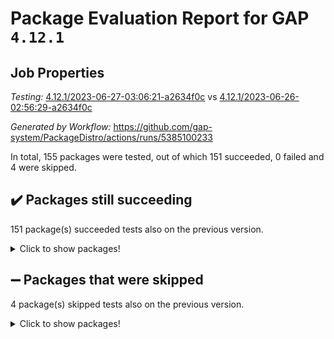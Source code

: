 # Package Evaluation Report for GAP `4.12.1`

## Job Properties

*Testing:* [4.12.1/2023-06-27-03:06:21-a2634f0c](https://github.com/gap-system/PackageDistro/blob/data/reports/4.12.1/2023-06-27-03:06:21-a2634f0c) vs [4.12.1/2023-06-26-02:56:29-a2634f0c](https://github.com/gap-system/PackageDistro/blob/data/reports/4.12.1/2023-06-26-02:56:29-a2634f0c)

*Generated by Workflow:* https://github.com/gap-system/PackageDistro/actions/runs/5385100233

In total, 155 packages were tested, out of which 151 succeeded, 0 failed and 4 were skipped.

## :heavy_check_mark: Packages still succeeding

151 package(s) succeeded tests also on the previous version.
<details><summary>Click to show packages!</summary>

- 4ti2interface 2023.02-04 [(success)](https://github.com/gap-system/PackageDistro/actions/runs/5385100233/jobs/9773933801)
- ace 5.6.2 [(success)](https://github.com/gap-system/PackageDistro/actions/runs/5385100233/jobs/9773933880)
- aclib 1.3.2 [(success)](https://github.com/gap-system/PackageDistro/actions/runs/5385100233/jobs/9773933988)
- agt 0.3.1 [(success)](https://github.com/gap-system/PackageDistro/actions/runs/5385100233/jobs/9773934082)
- alnuth 3.2.1 [(success)](https://github.com/gap-system/PackageDistro/actions/runs/5385100233/jobs/9773934160)
- anupq 3.3.0 [(success)](https://github.com/gap-system/PackageDistro/actions/runs/5385100233/jobs/9773934268)
- atlasrep 2.1.6 [(success)](https://github.com/gap-system/PackageDistro/actions/runs/5385100233/jobs/9773934364)
- autodoc 2023.06.19 [(success)](https://github.com/gap-system/PackageDistro/actions/runs/5385100233/jobs/9773934437)
- automata 1.15 [(success)](https://github.com/gap-system/PackageDistro/actions/runs/5385100233/jobs/9773934501)
- automgrp 1.3.2 [(success)](https://github.com/gap-system/PackageDistro/actions/runs/5385100233/jobs/9773934609)
- autpgrp 1.11 [(success)](https://github.com/gap-system/PackageDistro/actions/runs/5385100233/jobs/9773934708)
- cap 2023.06-04 [(success)](https://github.com/gap-system/PackageDistro/actions/runs/5385100233/jobs/9773934794)
- caratinterface 2.3.5 [(success)](https://github.com/gap-system/PackageDistro/actions/runs/5385100233/jobs/9773934870)
- cddinterface 2022.11.01 [(success)](https://github.com/gap-system/PackageDistro/actions/runs/5385100233/jobs/9773934941)
- circle 1.6.6 [(success)](https://github.com/gap-system/PackageDistro/actions/runs/5385100233/jobs/9773935012)
- classicpres 1.22 [(success)](https://github.com/gap-system/PackageDistro/actions/runs/5385100233/jobs/9773935102)
- cohomolo 1.6.11 [(success)](https://github.com/gap-system/PackageDistro/actions/runs/5385100233/jobs/9773935168)
- congruence 1.2.5 [(success)](https://github.com/gap-system/PackageDistro/actions/runs/5385100233/jobs/9773935251)
- corelg 1.56 [(success)](https://github.com/gap-system/PackageDistro/actions/runs/5385100233/jobs/9773935338)
- crime 1.6 [(success)](https://github.com/gap-system/PackageDistro/actions/runs/5385100233/jobs/9773935429)
- crisp 1.4.6 [(success)](https://github.com/gap-system/PackageDistro/actions/runs/5385100233/jobs/9773935496)
- crypting 0.10.4 [(success)](https://github.com/gap-system/PackageDistro/actions/runs/5385100233/jobs/9773935566)
- cryst 4.1.26 [(success)](https://github.com/gap-system/PackageDistro/actions/runs/5385100233/jobs/9773935637)
- crystcat 1.1.10 [(success)](https://github.com/gap-system/PackageDistro/actions/runs/5385100233/jobs/9773935726)
- ctbllib 1.3.6 [(success)](https://github.com/gap-system/PackageDistro/actions/runs/5385100233/jobs/9773935824)
- cubefree 1.19 [(success)](https://github.com/gap-system/PackageDistro/actions/runs/5385100233/jobs/9773935908)
- curlinterface 2.3.2 [(success)](https://github.com/gap-system/PackageDistro/actions/runs/5385100233/jobs/9773935995)
- cvec 2.8.1 [(success)](https://github.com/gap-system/PackageDistro/actions/runs/5385100233/jobs/9773936077)
- datastructures 0.3.0 [(success)](https://github.com/gap-system/PackageDistro/actions/runs/5385100233/jobs/9773936166)
- deepthought 1.0.6 [(success)](https://github.com/gap-system/PackageDistro/actions/runs/5385100233/jobs/9773936256)
- design 1.8 [(success)](https://github.com/gap-system/PackageDistro/actions/runs/5385100233/jobs/9773936344)
- difsets 2.3.1 [(success)](https://github.com/gap-system/PackageDistro/actions/runs/5385100233/jobs/9773936441)
- digraphs 1.6.2 [(success)](https://github.com/gap-system/PackageDistro/actions/runs/5385100233/jobs/9773936517)
- edim 1.3.7 [(success)](https://github.com/gap-system/PackageDistro/actions/runs/5385100233/jobs/9773936591)
- example 4.3.4 [(success)](https://github.com/gap-system/PackageDistro/actions/runs/5385100233/jobs/9773936675)
- examplesforhomalg 2023.02-04 [(success)](https://github.com/gap-system/PackageDistro/actions/runs/5385100233/jobs/9773936755)
- factint 1.6.3 [(success)](https://github.com/gap-system/PackageDistro/actions/runs/5385100233/jobs/9773936829)
- ferret 1.0.9 [(success)](https://github.com/gap-system/PackageDistro/actions/runs/5385100233/jobs/9773936905)
- fga 1.5.0 [(success)](https://github.com/gap-system/PackageDistro/actions/runs/5385100233/jobs/9773936991)
- fining 1.5.5 [(success)](https://github.com/gap-system/PackageDistro/actions/runs/5385100233/jobs/9773937061)
- float 1.0.3 [(success)](https://github.com/gap-system/PackageDistro/actions/runs/5385100233/jobs/9773937133)
- format 1.4.3 [(success)](https://github.com/gap-system/PackageDistro/actions/runs/5385100233/jobs/9773937202)
- forms 1.2.9 [(success)](https://github.com/gap-system/PackageDistro/actions/runs/5385100233/jobs/9773937268)
- fplsa 1.2.6 [(success)](https://github.com/gap-system/PackageDistro/actions/runs/5385100233/jobs/9773937353)
- fr 2.4.12 [(success)](https://github.com/gap-system/PackageDistro/actions/runs/5385100233/jobs/9773937427)
- francy 2.0.3 [(success)](https://github.com/gap-system/PackageDistro/actions/runs/5385100233/jobs/9773937513)
- fwtree 1.3 [(success)](https://github.com/gap-system/PackageDistro/actions/runs/5385100233/jobs/9773937585)
- gapdoc 1.6.6 [(success)](https://github.com/gap-system/PackageDistro/actions/runs/5385100233/jobs/9773937669)
- gauss 2023.02-04 [(success)](https://github.com/gap-system/PackageDistro/actions/runs/5385100233/jobs/9773937742)
- gaussforhomalg 2023.02-04 [(success)](https://github.com/gap-system/PackageDistro/actions/runs/5385100233/jobs/9773937829)
- gbnp 1.0.5 [(success)](https://github.com/gap-system/PackageDistro/actions/runs/5385100233/jobs/9773937906)
- generalizedmorphismsforcap 2023.03-01 [(success)](https://github.com/gap-system/PackageDistro/actions/runs/5385100233/jobs/9773937984)
- genss 1.6.8 [(success)](https://github.com/gap-system/PackageDistro/actions/runs/5385100233/jobs/9773938059)
- gradedmodules 2023.02-04 [(success)](https://github.com/gap-system/PackageDistro/actions/runs/5385100233/jobs/9773938136)
- gradedringforhomalg 2023.02-04 [(success)](https://github.com/gap-system/PackageDistro/actions/runs/5385100233/jobs/9773938216)
- grape 4.9.0 [(success)](https://github.com/gap-system/PackageDistro/actions/runs/5385100233/jobs/9773938276)
- groupoids 1.73 [(success)](https://github.com/gap-system/PackageDistro/actions/runs/5385100233/jobs/9773938343)
- grpconst 2.6.4 [(success)](https://github.com/gap-system/PackageDistro/actions/runs/5385100233/jobs/9773938417)
- guarana 0.96.3 [(success)](https://github.com/gap-system/PackageDistro/actions/runs/5385100233/jobs/9773938484)
- guava 3.18 [(success)](https://github.com/gap-system/PackageDistro/actions/runs/5385100233/jobs/9773938545)
- hap 1.56 [(success)](https://github.com/gap-system/PackageDistro/actions/runs/5385100233/jobs/9773938605)
- hapcryst 0.1.15 [(success)](https://github.com/gap-system/PackageDistro/actions/runs/5385100233/jobs/9773938670)
- hecke 1.5.3 [(success)](https://github.com/gap-system/PackageDistro/actions/runs/5385100233/jobs/9773938716)
- help 3.5 [(success)](https://github.com/gap-system/PackageDistro/actions/runs/5385100233/jobs/9773938808)
- homalg 2023.02-05 [(success)](https://github.com/gap-system/PackageDistro/actions/runs/5385100233/jobs/9773938859)
- homalgtocas 2023.02-04 [(success)](https://github.com/gap-system/PackageDistro/actions/runs/5385100233/jobs/9773938922)
- idrel 2.45 [(success)](https://github.com/gap-system/PackageDistro/actions/runs/5385100233/jobs/9773938998)
- images 1.3.1 [(success)](https://github.com/gap-system/PackageDistro/actions/runs/5385100233/jobs/9773939055)
- intpic 0.3.0 [(success)](https://github.com/gap-system/PackageDistro/actions/runs/5385100233/jobs/9773939105)
- io 4.8.1 [(success)](https://github.com/gap-system/PackageDistro/actions/runs/5385100233/jobs/9773939152)
- io_forhomalg 2023.02-04 [(success)](https://github.com/gap-system/PackageDistro/actions/runs/5385100233/jobs/9773939209)
- irredsol 1.4.4 [(success)](https://github.com/gap-system/PackageDistro/actions/runs/5385100233/jobs/9773939271)
- json 2.1.1 [(success)](https://github.com/gap-system/PackageDistro/actions/runs/5385100233/jobs/9773939336)
- jupyterkernel 1.5.0 [(success)](https://github.com/gap-system/PackageDistro/actions/runs/5385100233/jobs/9773939403)
- jupyterviz 1.5.6 [(success)](https://github.com/gap-system/PackageDistro/actions/runs/5385100233/jobs/9773939473)
- kan 1.35 [(success)](https://github.com/gap-system/PackageDistro/actions/runs/5385100233/jobs/9773939543)
- kbmag 1.5.11 [(success)](https://github.com/gap-system/PackageDistro/actions/runs/5385100233/jobs/9773939608)
- laguna 3.9.6 [(success)](https://github.com/gap-system/PackageDistro/actions/runs/5385100233/jobs/9773939673)
- liealgdb 2.2.1 [(success)](https://github.com/gap-system/PackageDistro/actions/runs/5385100233/jobs/9773939762)
- liepring 2.8 [(success)](https://github.com/gap-system/PackageDistro/actions/runs/5385100233/jobs/9773939841)
- liering 2.4.2 [(success)](https://github.com/gap-system/PackageDistro/actions/runs/5385100233/jobs/9773939915)
- linearalgebraforcap 2023.06-02 [(success)](https://github.com/gap-system/PackageDistro/actions/runs/5385100233/jobs/9773939990)
- localizeringforhomalg 2023.02-04 [(success)](https://github.com/gap-system/PackageDistro/actions/runs/5385100233/jobs/9773940062)
- loops 3.4.3 [(success)](https://github.com/gap-system/PackageDistro/actions/runs/5385100233/jobs/9773940133)
- lpres 1.0.3 [(success)](https://github.com/gap-system/PackageDistro/actions/runs/5385100233/jobs/9773940223)
- majoranaalgebras 1.5.1 [(success)](https://github.com/gap-system/PackageDistro/actions/runs/5385100233/jobs/9773940304)
- mapclass 1.4.6 [(success)](https://github.com/gap-system/PackageDistro/actions/runs/5385100233/jobs/9773940372)
- matgrp 0.70 [(success)](https://github.com/gap-system/PackageDistro/actions/runs/5385100233/jobs/9773940448)
- matricesforhomalg 2023.02-04 [(success)](https://github.com/gap-system/PackageDistro/actions/runs/5385100233/jobs/9773940523)
- modisom 2.5.4 [(success)](https://github.com/gap-system/PackageDistro/actions/runs/5385100233/jobs/9773940595)
- modulepresentationsforcap 2023.06-02 [(success)](https://github.com/gap-system/PackageDistro/actions/runs/5385100233/jobs/9773940665)
- modules 2023.02-04 [(success)](https://github.com/gap-system/PackageDistro/actions/runs/5385100233/jobs/9773940732)
- monoidalcategories 2023.05-03 [(success)](https://github.com/gap-system/PackageDistro/actions/runs/5385100233/jobs/9773940799)
- nconvex 2022.09-01 [(success)](https://github.com/gap-system/PackageDistro/actions/runs/5385100233/jobs/9773940874)
- nilmat 1.4.2 [(success)](https://github.com/gap-system/PackageDistro/actions/runs/5385100233/jobs/9773940933)
- nock 1.5 [(success)](https://github.com/gap-system/PackageDistro/actions/runs/5385100233/jobs/9773941066)
- normalizinterface 1.3.6 [(success)](https://github.com/gap-system/PackageDistro/actions/runs/5385100233/jobs/9773941188)
- nq 2.5.10 [(success)](https://github.com/gap-system/PackageDistro/actions/runs/5385100233/jobs/9773941260)
- numericalsgps 1.3.1 [(success)](https://github.com/gap-system/PackageDistro/actions/runs/5385100233/jobs/9773941344)
- openmath 11.5.3 [(success)](https://github.com/gap-system/PackageDistro/actions/runs/5385100233/jobs/9773941411)
- orb 4.9.0 [(success)](https://github.com/gap-system/PackageDistro/actions/runs/5385100233/jobs/9773941480)
- packagemanager 1.4.1 [(success)](https://github.com/gap-system/PackageDistro/actions/runs/5385100233/jobs/9773941556)
- patternclass 2.4.3 [(success)](https://github.com/gap-system/PackageDistro/actions/runs/5385100233/jobs/9773941625)
- permut 2.0.4 [(success)](https://github.com/gap-system/PackageDistro/actions/runs/5385100233/jobs/9773941702)
- polenta 1.3.10 [(success)](https://github.com/gap-system/PackageDistro/actions/runs/5385100233/jobs/9773941781)
- polymaking 0.8.6 [(success)](https://github.com/gap-system/PackageDistro/actions/runs/5385100233/jobs/9773941839)
- primgrp 3.4.4 [(success)](https://github.com/gap-system/PackageDistro/actions/runs/5385100233/jobs/9773941912)
- profiling 2.5.2 [(success)](https://github.com/gap-system/PackageDistro/actions/runs/5385100233/jobs/9773941993)
- qpa 1.34 [(success)](https://github.com/gap-system/PackageDistro/actions/runs/5385100233/jobs/9773942076)
- quagroup 1.8.3 [(success)](https://github.com/gap-system/PackageDistro/actions/runs/5385100233/jobs/9773942148)
- radiroot 2.9 [(success)](https://github.com/gap-system/PackageDistro/actions/runs/5385100233/jobs/9773942236)
- rcwa 4.7.1 [(success)](https://github.com/gap-system/PackageDistro/actions/runs/5385100233/jobs/9773942325)
- rds 1.8 [(success)](https://github.com/gap-system/PackageDistro/actions/runs/5385100233/jobs/9773942413)
- recog 1.4.2 [(success)](https://github.com/gap-system/PackageDistro/actions/runs/5385100233/jobs/9773942493)
- repndecomp 1.3.0 [(success)](https://github.com/gap-system/PackageDistro/actions/runs/5385100233/jobs/9773942570)
- repsn 3.1.1 [(success)](https://github.com/gap-system/PackageDistro/actions/runs/5385100233/jobs/9773942643)
- resclasses 4.7.3 [(success)](https://github.com/gap-system/PackageDistro/actions/runs/5385100233/jobs/9773942722)
- ringsforhomalg 2023.02-05 [(success)](https://github.com/gap-system/PackageDistro/actions/runs/5385100233/jobs/9773942819)
- sco 2023.02-04 [(success)](https://github.com/gap-system/PackageDistro/actions/runs/5385100233/jobs/9773942900)
- scscp 2.4.1 [(success)](https://github.com/gap-system/PackageDistro/actions/runs/5385100233/jobs/9773943005)
- semigroups 5.2.1 [(success)](https://github.com/gap-system/PackageDistro/actions/runs/5385100233/jobs/9773943081)
- sglppow 2.3 [(success)](https://github.com/gap-system/PackageDistro/actions/runs/5385100233/jobs/9773943153)
- sgpviz 0.999.5 [(success)](https://github.com/gap-system/PackageDistro/actions/runs/5385100233/jobs/9773943243)
- simpcomp 2.1.14 [(success)](https://github.com/gap-system/PackageDistro/actions/runs/5385100233/jobs/9773943320)
- singular 2023.02.09 [(success)](https://github.com/gap-system/PackageDistro/actions/runs/5385100233/jobs/9773943394)
- sl2reps 1.1 [(success)](https://github.com/gap-system/PackageDistro/actions/runs/5385100233/jobs/9773943462)
- sla 1.5.3 [(success)](https://github.com/gap-system/PackageDistro/actions/runs/5385100233/jobs/9773943545)
- smallgrp 1.5.3 [(success)](https://github.com/gap-system/PackageDistro/actions/runs/5385100233/jobs/9773943623)
- smallsemi 0.6.13 [(success)](https://github.com/gap-system/PackageDistro/actions/runs/5385100233/jobs/9773943688)
- sonata 2.9.6 [(success)](https://github.com/gap-system/PackageDistro/actions/runs/5385100233/jobs/9773943767)
- sophus 1.27 [(success)](https://github.com/gap-system/PackageDistro/actions/runs/5385100233/jobs/9773943852)
- spinsym 1.5.2 [(success)](https://github.com/gap-system/PackageDistro/actions/runs/5385100233/jobs/9773943926)
- standardff 0.9.4 [(success)](https://github.com/gap-system/PackageDistro/actions/runs/5385100233/jobs/9773944023)
- symbcompcc 1.3.2 [(success)](https://github.com/gap-system/PackageDistro/actions/runs/5385100233/jobs/9773944107)
- thelma 1.3 [(success)](https://github.com/gap-system/PackageDistro/actions/runs/5385100233/jobs/9773944201)
- tomlib 1.2.9 [(success)](https://github.com/gap-system/PackageDistro/actions/runs/5385100233/jobs/9773944295)
- toolsforhomalg 2023.05-01 [(success)](https://github.com/gap-system/PackageDistro/actions/runs/5385100233/jobs/9773944390)
- toric 1.9.5 [(success)](https://github.com/gap-system/PackageDistro/actions/runs/5385100233/jobs/9773944508)
- toricvarieties 2022.07.13 [(success)](https://github.com/gap-system/PackageDistro/actions/runs/5385100233/jobs/9773944600)
- transgrp 3.6.4 [(success)](https://github.com/gap-system/PackageDistro/actions/runs/5385100233/jobs/9773944676)
- ugaly 4.0.3 [(success)](https://github.com/gap-system/PackageDistro/actions/runs/5385100233/jobs/9773944772)
- unipot 1.5 [(success)](https://github.com/gap-system/PackageDistro/actions/runs/5385100233/jobs/9773944863)
- unitlib 4.2.0 [(success)](https://github.com/gap-system/PackageDistro/actions/runs/5385100233/jobs/9773944959)
- utils 0.82 [(success)](https://github.com/gap-system/PackageDistro/actions/runs/5385100233/jobs/9773945070)
- uuid 0.7 [(success)](https://github.com/gap-system/PackageDistro/actions/runs/5385100233/jobs/9773945179)
- walrus 0.9991 [(success)](https://github.com/gap-system/PackageDistro/actions/runs/5385100233/jobs/9773945263)
- wedderga 4.10.4 [(success)](https://github.com/gap-system/PackageDistro/actions/runs/5385100233/jobs/9773945367)
- xmod 2.91 [(success)](https://github.com/gap-system/PackageDistro/actions/runs/5385100233/jobs/9773945464)
- xmodalg 1.23 [(success)](https://github.com/gap-system/PackageDistro/actions/runs/5385100233/jobs/9773945587)
- yangbaxter 0.10.3 [(success)](https://github.com/gap-system/PackageDistro/actions/runs/5385100233/jobs/9773945679)
- zeromqinterface 0.14 [(success)](https://github.com/gap-system/PackageDistro/actions/runs/5385100233/jobs/9773945764)
</details>

## :heavy_minus_sign: Packages that were skipped

4 package(s) skipped tests also on the previous version.
<details><summary>Click to show packages!</summary>

- browse 1.8.21 [(skipped)](https://github.com/gap-system/PackageDistro/actions/runs/5385100233/jobs/9773752974)
- itc 1.5.1 [(skipped)](https://github.com/gap-system/PackageDistro/actions/runs/5385100233/jobs/9773752974)
- polycyclic 2.16 [(skipped)](https://github.com/gap-system/PackageDistro/actions/runs/5385100233/jobs/9773752974)
- xgap 4.31 [(skipped)](https://github.com/gap-system/PackageDistro/actions/runs/5385100233/jobs/9773752974)
</details>

